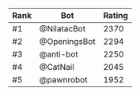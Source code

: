 Rank|Bot|Rating
---|---|---
#1|@NilatacBot|2370
#2|@OpeningsBot|2294
#3|@anti-bot|2250
#4|@CatNail|2045
#5|@pawnrobot|1952
